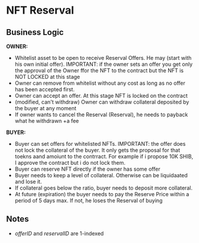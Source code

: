 # NFT Reserval

## Business Logic

**OWNER:**

-  Whitelist asset to be open to receive Reserval Offers. He may (start with his own initial offer). IMPORTANT: if the owner sets an offer you get only the approval of the Owner ffor the NFT to the contract but the NFT is NOT LOCKED at this stage
-  Owner can remove from whitelist without any cost as long as no offer has been accepted first.
-  Owner can accept an offer. At this stage NFT is locked on the contract
-  (modified, can't withdraw) Owner can withdraw collateral deposited by the buyer at any moment
-  If owner wants to cancel the Reserval (Reserval), he needs to payback what he withdrawn +a fee

**BUYER:**

-  Buyer can set offers for whitelisted NFTs. IMPORTANT: the offer does not lock the collateral of the buyer. It only gets the proposal for that toekns aand amoiunt to the contrract. For example if i propose 10K SHIB, I approve the contract but i do not lock them.
-  Buyer can reserve NFT directly if the owner has some offer
-  Buyer needs to keep a level of collateral. Otherwise can be liquidaated and lose it.
-  If collateral goes below the ratio, buyer needs to deposit more collateral.
-  At future (expiration) the buyer needs to pay the Reserve Price within a period of 5 days max. If not, he loses the Reserval of buying


## Notes

- *offerID* and *reservalID* are 1-indexed
